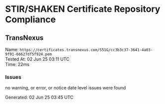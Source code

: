 # STIR/SHAKEN Certificate Repository Compliance

## TransNexus

Name: `https://certificates.transnexus.com/551G/cc3b3c37-3641-4a03-9f91-66627df5f924.pem`\
Tested At: 02 Jun 25 03:11 UTC\
Time: 22ms

### Issues

no warning, or error, or notice date level issues were found

Generated: 02 Jun 25 03:45 UTC